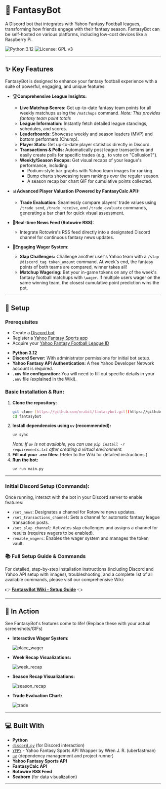 # 🏈 FantasyBot
A Discord bot that integrates with Yahoo Fantasy Football leagues, transforming how friends engage with their fantasy season.
FantasyBot can be self-hosted on various platforms, including low-cost devices like a Raspberry Pi.

![Python 3.12](https://img.shields.io/badge/python-3.12-blue)
![License: GPL v3](https://img.shields.io/badge/License-GPLv3-blue.svg)

---

## ✨ Key Features

FantasyBot is designed to enhance your fantasy football experience with a suite of powerful, engaging, and unique features:

* 🏆**Comprehensive League Insights:**
    * **Live Matchup Scores:** Get up-to-date fantasy team points for all weekly matchups using the `/matchups` command. *Note: This provides fantasy team point totals*
    * **League Information:** Instantly fetch detailed league standings, schedules, and scores.
    * **Leaderboards:** Showcase weekly and season leaders (MVP) and bottom performers (Chump). 
    * **Player Stats:** Get up-to-date player statistics directly in Discord.
    * **Transactions & Polls:** Automatically post league transactions and easily create polls for specific trades (e.g., to vote on "Collusion?").
    * **Weekly/Season Recaps:** Get visual recaps of your league's performance, including:
        * Podium-style bar graphs with Yahoo team images for ranking.
        * Bump charts showcasing team rankings over the regular season.
        * A season recap bar chart GIF for cumulative points collected.

* 📊**Advanced Player Valuation (Powered by FantasyCalc API):**
    * **Trade Evaluation:** Seamlessly compare players' trade values using `/trade_send`, `/trade_receive`, and `/trade_evaluate` commands, generating a bar chart for quick visual assessment.

* 📢**Real-time News Feed (Rotowire RSS):**
    * Integrate Rotowire's RSS feed directly into a designated Discord channel for continuous fantasy news updates.

* 🎲**Engaging Wager System:**
    * **Slap Challenges:** Challenge another user's Yahoo team with a `/slap @discord_tag token_amount` command. At week's end, the fantasy points of both teams are compared, winner takes all!
    * **Matchup Wagering:** Bet your in-game tokens on any of the week's fantasy football matchups with `\wager`. If multiple users wager on the same winning team, the closest cumulative point prediction wins the pot.

---

## 🚀 Setup

### Prerequisites
   - Create a [Discord bot](https://discord.com/developers/applications)
   - Register a [Yahoo Fantasy Sports app](https://developer.yahoo.com/apps/)
   - Acquire your [Yahoo Fantasy Football League ID](https://football.fantasysports.yahoo.com/)

* **Python 3.12**
* **Discord Server:** With administrator permissions for initial bot setup.
* **Yahoo Fantasy API Authentication:** A free Yahoo Developer Network account is required.
* **`.env` file configuration:** You will need to fill out specific details in your `.env` file (explained in the Wiki).

### Basic Installation & Run:

1.  **Clone the repository:**
    ```bash
    git clone [https://github.com/vrabit/fantasybot.git](https://github.com/vrabit/fantasybot.git)
    cd fantasybot
    ```
2.  **Install dependencies using `uv` (recommended):**
    ```bash
    uv sync
    ```
    *Note: If `uv` is not available, you can use `pip install -r requirements.txt` after creating a virtual environment.*
3.  **Fill out your `.env` files:** (Refer to the Wiki for detailed instructions.)
4.  **Run the bot:**
    ```bash
    uv run main.py
    ```

---

### Initial Discord Setup (Commands):

Once running, interact with the bot in your Discord server to enable features:

* `/set_news`: Designates a channel for Rotowire news updates.
* `/set_transactions_channel`: Sets a channel for automatic fantasy league transaction posts.
* `/set_slap_channel`: Activates slap challenges and assigns a channel for results (requires wagers to be enabled).
* `/enable_wagers`: Enables the wager system and manages the token vault.

### 📚 Full Setup Guide & Commands

For detailed, step-by-step installation instructions (including Discord and Yahoo API setup with images), troubleshooting, and a complete list of all available commands, please visit our comprehensive Wiki:

👉 [**FantasyBot Wiki - Setup Guide**](https://github.com/vrabit/fantasybot/wiki) 👈

---
## 📸 In Action

See FantasyBot's features come to life! (Replace these with your actual screenshots/GIFs)

* **Interactive Wager System:**
  
   ![place_wager](https://github.com/user-attachments/assets/89acdf25-7688-4b0e-9ef3-0f2b1a9ead1b)

* **Week Recap Visualizations:**

   ![week_recap](https://github.com/user-attachments/assets/b27d8910-0022-4632-a6cb-78e3f1f9c1a8)


* **Season Recap Visualizations:**

   ![season_recap](https://github.com/user-attachments/assets/bca73316-1475-486f-a914-731092e9d6fc)


* **Trade Evaluation Chart:**

    ![trade](https://github.com/user-attachments/assets/2777871c-0a97-4e75-b1f7-ae3b1995e110)


---

## 💻 Built With

* **Python**
* [`discord.py`](https://github.com/Rapptz/discord.py) (for Discord interaction)
* [`YFPY`](https://github.com/uberfastman/yfpy) - Yahoo Fantasy Sports API Wrapper by Wren J. R. (uberfastman)
* [`uv`](https://github.com/astral-sh/uv) (dependency management and project runner)
* **Yahoo Fantasy Sports API**
* **FantasyCalc API**
* **Rotowire RSS Feed**
* **Seaborn** (for data visualization)

---

   ```
